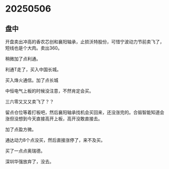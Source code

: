 # 20250506

## 盘中

开盘卖出冲高的香农芯创和襄阳轴承，止损沃特股份，可惜宁波动力节前卖飞了，短线也是个大肉。卖出360。

稍微加了点利通。

利通T走了，买入中国长城。

买入烽火通信。加了点长城

中恒电气上板的时候没注意，不然肯定会买。

三六零又又又卖飞了？？

留点仓位等着打板吧，然后襄阳轴承找机会买回来，还没涨完的。合锻智能知道会涨但没想到今天直接高开上板，高开没敢直接去。

加了点盈方微。

通达动力8个点没买，然后直接涨停了，来不及买。

买了一点点奥瑞德。

深圳华强放弃了，没去。
